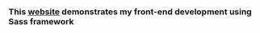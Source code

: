 ### This [website](http://pranayaryal.github.io/modsass) demonstrates my front-end development using Sass framework
